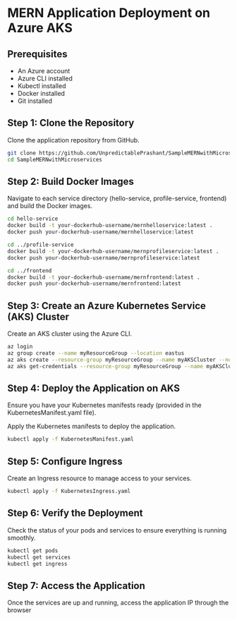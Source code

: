 
# MERN Application Deployment on Azure AKS

## Prerequisites

- An Azure account
- Azure CLI installed
- Kubectl installed
- Docker installed
- Git installed

## Step 1: Clone the Repository

Clone the application repository from GitHub.

```bash
git clone https://github.com/UnpredictablePrashant/SampleMERNwithMicroservices
cd SampleMERNwithMicroservices
```

## Step 2: Build Docker Images

Navigate to each service directory (hello-service, profile-service, frontend) and build the Docker images.

```bash
cd hello-service
docker build -t your-dockerhub-username/mernhelloservice:latest .
docker push your-dockerhub-username/mernhelloservice:latest

cd ../profile-service
docker build -t your-dockerhub-username/mernprofileservice:latest .
docker push your-dockerhub-username/mernprofileservice:latest

cd ../frontend
docker build -t your-dockerhub-username/mernfrontend:latest .
docker push your-dockerhub-username/mernfrontend:latest
```

## Step 3: Create an Azure Kubernetes Service (AKS) Cluster

Create an AKS cluster using the Azure CLI.

```bash
az login
az group create --name myResourceGroup --location eastus
az aks create --resource-group myResourceGroup --name myAKSCluster --node-count 1 --enable-addons monitoring --generate-ssh-keys
az aks get-credentials --resource-group myResourceGroup --name myAKSCluster
```

## Step 4: Deploy the Application on AKS

Ensure you have your Kubernetes manifests ready (provided in the KubernetesManifest.yaml file).

Apply the Kubernetes manifests to deploy the application.

```bash
kubectl apply -f KubernetesManifest.yaml
```

## Step 5: Configure Ingress

Create an Ingress resource to manage access to your services.

```bash
kubectl apply -f KubernetesIngress.yaml
```

## Step 6: Verify the Deployment

Check the status of your pods and services to ensure everything is running smoothly.

```bash
kubectl get pods
kubectl get services
kubectl get ingress
```

## Step 7: Access the Application

Once the services are up and running, access the application IP through the browser



